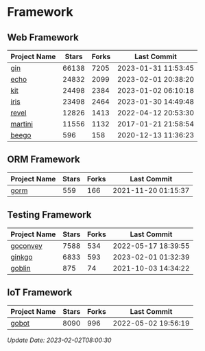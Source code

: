 # Framework

## Web Framework
| Project Name | Stars | Forks | Last Commit |
| ------------ | ----- | ----- | ----------- |
| [gin](https://github.com/gin-gonic/gin) | 66138 | 7205 | 2023-01-31 11:53:45 |
| [echo](https://github.com/labstack/echo) | 24832 | 2099 | 2023-02-01 20:38:20 |
| [kit](https://github.com/go-kit/kit) | 24498 | 2384 | 2023-01-02 06:10:18 |
| [iris](https://github.com/kataras/iris) | 23498 | 2464 | 2023-01-30 14:49:48 |
| [revel](https://github.com/revel/revel) | 12826 | 1413 | 2022-04-12 20:53:30 |
| [martini](https://github.com/go-martini/martini) | 11556 | 1132 | 2017-01-21 21:58:54 |
| [beego](https://github.com/astaxie/beego) | 596 | 158 | 2020-12-13 11:36:23 |

## ORM Framework
| Project Name | Stars | Forks | Last Commit |
| ------------ | ----- | ----- | ----------- |
| [gorm](https://github.com/jinzhu/gorm) | 559 | 166 | 2021-11-20 01:15:37 |

## Testing Framework
| Project Name | Stars | Forks | Last Commit |
| ------------ | ----- | ----- | ----------- |
| [goconvey](https://github.com/smartystreets/goconvey) | 7588 | 534 | 2022-05-17 18:39:55 |
| [ginkgo](https://github.com/onsi/ginkgo) | 6833 | 593 | 2023-02-01 01:32:39 |
| [goblin](https://github.com/franela/goblin) | 875 | 74 | 2021-10-03 14:34:22 |

## IoT Framework
| Project Name | Stars | Forks | Last Commit |
| ------------ | ----- | ----- | ----------- |
| [gobot](https://github.com/hybridgroup/gobot) | 8090 | 996 | 2022-05-02 19:56:19 |

*Update Date: 2023-02-02T08:00:30*